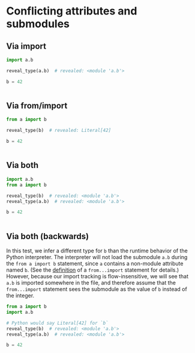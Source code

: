 # Conflicting attributes and submodules

## Via import

```py
import a.b

reveal_type(a.b)  # revealed: <module 'a.b'>
```

```py path=a/__init__.py
b = 42
```

```py path=a/b.py
```

## Via from/import

```py
from a import b

reveal_type(b)  # revealed: Literal[42]
```

```py path=a/__init__.py
b = 42
```

```py path=a/b.py
```

## Via both

```py
import a.b
from a import b

reveal_type(b)  # revealed: <module 'a.b'>
reveal_type(a.b)  # revealed: <module 'a.b'>
```

```py path=a/__init__.py
b = 42
```

```py path=a/b.py
```

## Via both (backwards)

In this test, we infer a different type for `b` than the runtime behavior of the Python interpreter.
The interpreter will not load the submodule `a.b` during the `from a import b` statement, since `a`
contains a non-module attribute named `b`. (See the [definition][from-import] of a `from...import`
statement for details.) However, because our import tracking is flow-insensitive, we will see that
`a.b` is imported somewhere in the file, and therefore assume that the `from...import` statement
sees the submodule as the value of `b` instead of the integer.

```py
from a import b
import a.b

# Python would say Literal[42] for `b`
reveal_type(b)  # revealed: <module 'a.b'>
reveal_type(a.b)  # revealed: <module 'a.b'>
```

```py path=a/__init__.py
b = 42
```

```py path=a/b.py
```

[from-import]: https://docs.python.org/3/reference/simple_stmts.html#the-import-statement
